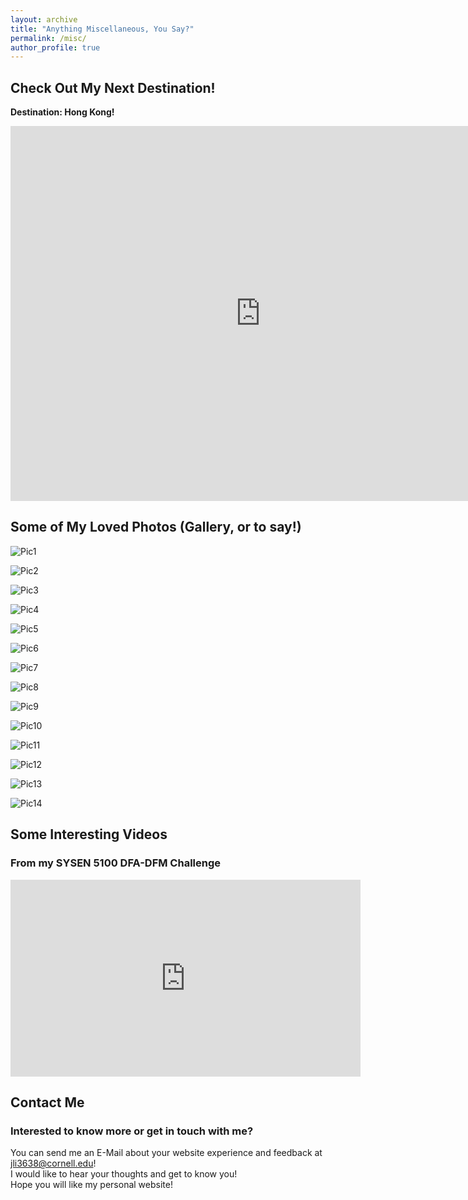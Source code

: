 ```yaml
---
layout: archive
title: "Anything Miscellaneous, You Say?"
permalink: /misc/
author_profile: true
---
```



## Check Out My Next Destination!

**Destination: Hong Kong!**
<br>
<iframe src="https://www.google.com/maps/embed?pb=!1m14!1m12!1m3!1d141330.9349221329!2d114.11082571116934!3d22.37010309536395!2m3!1f0!2f0!3f0!3m2!1i1024!2i768!4f13.1!5e0!3m2!1sen!2sus!4v1683588035333!5m2!1sen!2sus" width="800" height="600" style="border:0;" allowfullscreen="" loading="lazy" referrerpolicy="no-referrer-when-downgrade"></iframe>
<br>

## Some of My Loved Photos (Gallery, or to say!)

![Pic1](/ronaldoli.github.io/images/pic1.jpg)

![Pic2](/ronaldoli.github.io/images/pic2.jpg)

![Pic3](/ronaldoli.github.io/images/pic3.jpg)

![Pic4](/ronaldoli.github.io/images/pic4.jpg)

![Pic5](/ronaldoli.github.io/images/pic5.jpg)

![Pic6](/ronaldoli.github.io/images/pic6.jpg)

![Pic7](/ronaldoli.github.io/images/pic7.jpg)

![Pic8](/ronaldoli.github.io/images/pic8.jpg)

![Pic9](/ronaldoli.github.io/images/pic9.jpg)

![Pic10](/ronaldoli.github.io/images/pic10.jpg)

![Pic11](/ronaldoli.github.io/images/pic11.jpg)

![Pic12](/ronaldoli.github.io/images/pic12.jpg)

![Pic13](/ronaldoli.github.io/images/pic13.jpg)

![Pic14](/ronaldoli.github.io/images/pic14.jpg)

## Some Interesting Videos

### From my SYSEN 5100 DFA-DFM Challenge

<iframe width="560" height="315" src="https://www.youtube.com/embed/ZzNQWlmXRfI" title="YouTube video player" frameborder="0" allow="accelerometer; autoplay; clipboard-write; encrypted-media; gyroscope; picture-in-picture; web-share" allowfullscreen></iframe>


## Contact Me

### Interested to know more or get in touch with me?

You can send me an E-Mail about your website experience and feedback at [jli3638@cornell.edu](mailto:jli3638@cornell.edu)!
<br>I would like to hear your thoughts and get to know you!
<br>Hope you will like my personal website!
